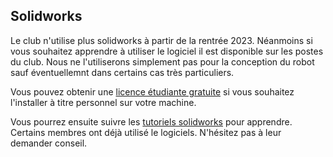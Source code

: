 ## Solidworks 
Le club n'utilise plus solidworks à partir de la rentrée 2023. Néanmoins si vous souhaitez apprendre à utiliser le logiciel il est disponible sur les postes du club. Nous ne l'utiliserons simplement pas pour la conception du robot sauf éventuellemnt dans certains cas très particuliers.

Vous pouvez obtenir une [licence étudiante gratuite](https://education.solidworks.fr/licence_student_standard_etudiant/) si vous souhaitez l'installer à titre personnel sur votre machine.

Vous pourrez ensuite suivre les [tutoriels solidworks](http://sdz.tdct.org/sdz/apprenez-a-utiliser-solidworks.html#ApprenezutiliserSolidWorks) pour apprendre. Certains membres ont déjà utilisé le logiciels. N'hésitez pas à leur demander conseil.

